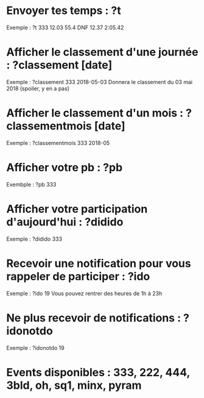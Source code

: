 # Envoyer tes temps : ?t <event> <tps1> <tps2> <tps3> <tps4> <tps5>
Exemple : ?t 333 12.03 55.4 DNF 12.37 2:05.42

# Afficher le classement d'une journée : ?classement <event> [date]
Exemple : ?classement 333 2018-05-03
Donnera le classement du 03 mai 2018 (spoiler, y en a pas)

# Afficher le classement d'un mois : ?classementmois <event> [date]
Exemple : ?classementmois 333 2018-05

# Afficher votre pb : ?pb <event>
Exembple : ?pb 333

# Afficher votre participation d'aujourd'hui : ?didido <event>
Exemple : ?didido 333

# Recevoir une notification pour vous rappeler de participer : ?ido <heure>
Exemple : ?ido 19
Vous pouvez rentrer des heures de 1h à 23h

# Ne plus recevoir de notifications : ?idonotdo <heure>
Exemple : ?idonotdo 19

# Events disponibles : 333, 222, 444, 3bld, oh, sq1, minx, pyram
